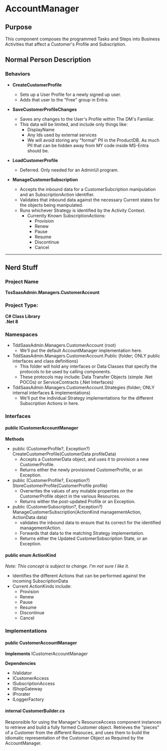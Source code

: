 # AccountManager

## Purpose
This component composes the programmed Tasks and Steps into Business Activities that affect a Customer's Profile and Subscription.

## Normal Person Description

### Behaviors
* **CreateCustomerProfile**
  * Sets up a User Profile for a newly signed up user.
  * Adds that user to the "Free" group in Entra.
* **SaveCustomerProfileChanges**
  * Saves any changes to the User's Profile within The DM's Familiar.
  * This data will be limited, and include only things like:
    * DisplayName
    * Any Ids used by external services
    * We will avoid storing any "formal" PII in the ProductDB.  As much PII that can be hidden away from MY code inside MS-Entra should be.
* **LoadCustomerProfile**
  * Deferred.  Only needed for an AdminUI program.

* **ManageCustomerSubscription**
  * Accepts the inbound data for a CustomerSubcription manipulation and an SubscriptionAction identifier.
  * Validates that inbound data against the necessary Current states for the objects being manipulated.
  * Runs whichever Strategy is identified by the Activity Context.
    * Currently Known SubscriptionActions:
      * Provision
      * Renew
      * Pause
      * Resume
      * Discontinue
      * Cancel

---
## Nerd Stuff
### Project Name
**TssSaasAdmin.Managers.CustomerAccount**

### Project Type:  
**C# Class Library**  
**.Net 8**

### Namespaces
 * TddSaasAdmin.Managers.CustomerAccount (root)
   * We'll put the default AccountManager implementation here.
 * TddSaasAdmin.Managers.CustomerAccount.Public (folder; ONLY public interfaces and class definitions)
   * This folder will hold any interfaces or Data Classes that specify the protocols to be used by calling components.
   * These protocols may include:  Data Transfer Objects (simple .Net POCOs) or ServiceContracts (.Net Interfaces)
 * TddSaasAdmin.Managers.CustomerAccount.Strategies (folder; ONLY internal interfaces & implementations)
   * We'll put the individual Strategy implementations for the different Subscription Actions in here.

### Interfaces
#### public ICustomerAccountManager

**Methods**
 * public (CustomerProfile?, Exception?) CreateCustomerProfile(CustomerData profileData)
   * Accepts a CustomerData object, and uses it to provision a new CustomerProfile.
   * Returns either the newly provisioned CustomerProfile, or an Exception.
 * public (CustomerProfile?, Exception?) StoreCustomerProfile(CustomerProfile profile)
   * Overwrites the values of any mutable properties on the CustomerProfile object in the various Resources.
   * Returns wither the post-updated Profile or an Exception.
 * public (CustomerSubscription?, Exception?) ManageCustomerSubscription(ActionKind managementAction, ActionData data)
   * validates the inbound data to ensure that its correct for the identified managementAction.
   * Forwards that data to the matching Strategy implementation.
   * Returns either the Updated CustomerSobscription State, or an Exception.

#### public enum ActionKind
*Note:  This concept is subject to change.  I'm not sure I like it.*
 * Identifies the different Actions that can be performed against the incoming SubscriptionData
 * Current ActionKinds include:
   * Provision
   * Renew
   * Pause
   * Resume
   * Discontinue
   * Cancel

### Implementations

#### public CustomerAccountManager
**Implements** ICustomerAccountManager


**Dependencies**
 * IValidator
 * ICustomerAccess
 * ISubscriptionAccess
 * IShopGateway
 * IProrater
 * ILoggerFactory
 
 
#### internal CustomerBuilder.cs
Responsible for using the Manager's ResourceAccess component instances to retrieve and build a fully formed Customer object.
Retrieves the "pieces" of a Customer from the different Resouces, and uses them to build the idiomatic representation of the Customer Object as Required by the AccountManager.
